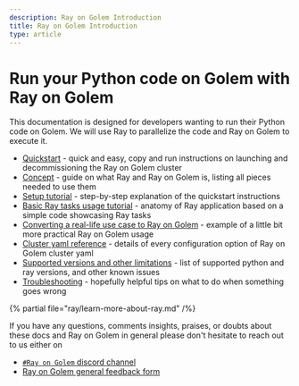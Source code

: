 ```yaml
---
description: Ray on Golem Introduction 
title: Ray on Golem Introduction
type: article
---
```


# Run your Python code on Golem with Ray on Golem

This documentation is designed for developers wanting to run their Python code on Golem.
We will use Ray to parallelize the code and Ray on Golem to execute it.

- [Quickstart](/docs/creators/ray/quickstart) - quick and easy, copy and run instructions on launching and decommissioning the Ray on Golem cluster
- [Concept](/docs/creators/ray/concept) - guide on what Ray and Ray on Golem is, listing all pieces needed to use them
- [Setup tutorial](/docs/creators/ray/setup-tutorial) - step-by-step explanation of the quickstart instructions
- [Basic Ray tasks usage tutorial](/docs/creators/ray/basic-ray-tasks-usage-tutorial) - anatomy of Ray application based on a simple code showcasing Ray tasks
- [Converting a real-life use case to Ray on Golem](/docs/creators/ray/conversion-to-ray-on-golem-tutorial) - example of a little bit more practical Ray on Golem usage
- [Cluster yaml reference](/docs/creators/ray/cluster-yaml-reference) - details of every configuration option of Ray on Golem cluster yaml
- [Supported versions and other limitations](/docs/creators/ray/supported-versions-and-other-limitations) - list of supported python and ray versions, and other known issues
- [Troubleshooting](/docs/creators/ray/troubleshooting) - hopefully helpful tips on what to do when something goes wrong


{% partial file="ray/learn-more-about-ray.md" /%}

If you have any questions, comments insights, praises, or doubts about these docs and Ray on Golem in general please don't hesitate to reach out to us either on
- [`#Ray on Golem` discord channel](https://chat.golem.network/) 
- [Ray on Golem general feedback form](https://qkjx8blh5hm.typeform.com/to/GtaCVz0b)


